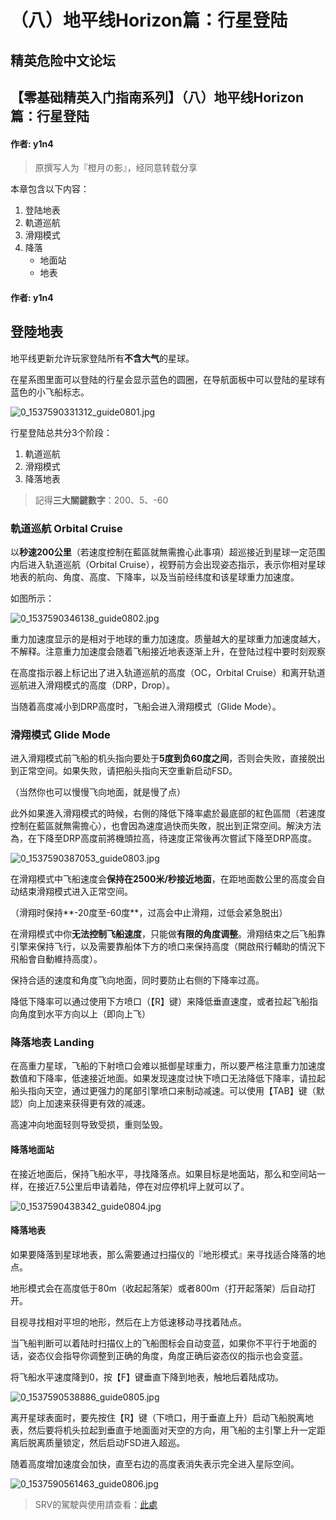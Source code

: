 # （八）地平线Horizon篇：行星登陆

## 精英危险中文论坛

## 【零基础精英入门指南系列】（八）地平线Horizon篇：行星登陆

#### 作者: y1n4

> 原撰写人为『橙月の影』，经同意转载分享

本章包含以下内容：

1. 登陆地表
2. 軌道巡航
3. 滑翔模式
4. 降落
   * 地面站
   * 地表

#### 作者: y1n4

## 登陸地表

地平线更新允许玩家登陆所有**不含大气**的星球。

在星系图里面可以登陆的行星会显示蓝色的圆圈，在导航面板中可以登陆的星球有蓝色的小飞船标志。

![0\_1537590331312\_guide0801.jpg](https://cdn.elitedanger.cn/FuxhamP8nsNPoLodf8hG9QoWO04L)

行星登陆总共分3个阶段：

1. 軌道巡航
2. 滑翔模式
3. 降落地表

> 記得**三大關鍵數字**：200、5、-60

### 軌道巡航 Orbital Cruise

以**秒速200公里**（若速度控制在藍區就無需擔心此事項）超巡接近到星球一定范围内后进入轨道巡航（Orbital Cruise），视野前方会出现姿态指示，表示你相对星球地表的航向、角度、高度、下降率，以及当前经纬度和该星球重力加速度。

如图所示：

![0\_1537590346138\_guide0802.jpg](https://cdn.elitedanger.cn/FjlnTNjmgoLPt-5ojG_dxVFgDIpY)

重力加速度显示的是相对于地球的重力加速度。质量越大的星球重力加速度越大，不解释。注意重力加速度会随着飞船接近地表逐渐上升，在登陆过程中要时刻观察

在高度指示器上标记出了进入轨道巡航的高度（OC，Orbital Cruise）和离开轨道巡航进入滑翔模式的高度（DRP，Drop）。

当随着高度减小到DRP高度时，飞船会进入滑翔模式（Glide Mode）。

### 滑翔模式 Glide Mode

进入滑翔模式前飞船的机头指向要处于**5度到负60度之间**，否则会失败，直接脱出到正常空间。如果失败，请把船头指向天空重新启动FSD。

（当然你也可以慢慢飞向地面，就是慢了点）

此外如果進入滑翔模式的時候，右側的降低下降率處於最底部的紅色區間（若速度控制在藍區就無需擔心），也會因為速度過快而失敗，脱出到正常空间。解決方法為，在下降至DRP高度前將機頭拉高，待速度正常後再次嘗試下降至DRP高度。

![0\_1537590387053\_guide0803.jpg](https://cdn.elitedanger.cn/FjUd0V1G0BPClV1HYRluyrHTXmAI)

在滑翔模式中飞船速度会**保持在2500米/秒接近地面**，在距地面数公里的高度会自动结束滑翔模式进入正常空间。

（滑翔时保持**-20度至-60度**，过高会中止滑翔，过低会紧急脱出）

在滑翔模式中你**无法控制飞船速度**，只能做**有限的角度调整**。滑翔结束之后飞船靠引擎来保持飞行，以及需要靠船体下方的喷口来保持高度（開啟飛行輔助的情況下飛船會自動維持高度）。

保持合适的速度和角度飞向地面，同时要防止右侧的下降率过高。

降低下降率可以通过使用下方喷口（【R】键）来降低垂直速度，或者拉起飞船指向角度到水平方向以上（即向上飞）

### 降落地表 Landing

在高重力星球，飞船的下射喷口会难以抵御星球重力，所以要严格注意重力加速度数值和下降率，低速接近地面。如果发现速度过快下喷口无法降低下降率，请拉起船头指向天空，通过更强力的尾部引擎喷口来制动减速。可以使用【TAB】键（默認）向上加速来获得更有效的减速。

高速冲向地面轻则导致受损，重则坠毁。

#### 降落地面站

在接近地面后，保持飞船水平，寻找降落点。如果目标是地面站，那么和空间站一样，在接近7.5公里后申请着陆，停在对应停机坪上就可以了。

![0\_1537590438342\_guide0804.jpg](https://cdn.elitedanger.cn/FoaoN3S_tHkUNdfE4-VdnPW_kFJG)

#### 降落地表

如果要降落到星球地表，那么需要通过扫描仪的『地形模式』来寻找适合降落的地点。

地形模式会在高度低于80m（收起起落架）或者800m（打开起落架）后自动打开。

目视寻找相对平坦的地形，然后在上方低速移动寻找着陆点。

当飞船判断可以着陆时扫描仪上的飞船图标会自动变蓝，如果你不平行于地面的话，姿态仪会指导你调整到正确的角度，角度正确后姿态仪的指示也会变蓝。

将飞船水平速度降到0，按【F】键垂直下降到地表，触地后着陆成功。

![0\_1537590538886\_guide0805.jpg](https://cdn.elitedanger.cn/FgZgyIUGp_7dQdZRI7JYG3f-1Z2r)

离开星球表面时，要先按住【R】键（下喷口，用于垂直上升）启动飞船脱离地表，然后要将机头拉起到垂直于地面面对天空的方向，用飞船的主引擎上升一定距离后脱离质量锁定，然后启动FSD进入超巡。

随着高度增加速度会加快，直至右边的高度表消失表示完全进入星际空间。

![0\_1537590561463\_guide0806.jpg](https://cdn.elitedanger.cn/Fo9lJtOeGvBQbeUnsubpIIlD8vAX)

> SRV的駕駛與使用請查看：[此處](https://forum.elitedanger.cn/d/777)

